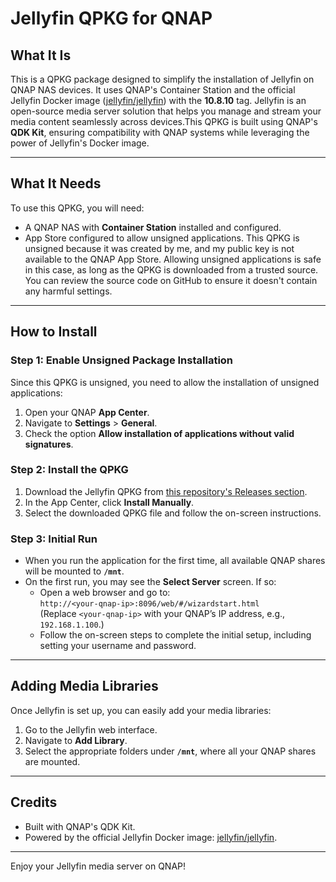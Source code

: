 # Jellyfin QPKG for QNAP

## What It Is

This is a QPKG package designed to simplify the installation of Jellyfin on QNAP NAS devices. It uses QNAP's Container Station and the official Jellyfin Docker image ([jellyfin/jellyfin](https://hub.docker.com/r/jellyfin/jellyfin)) with the **10.8.10** tag.  Jellyfin is an open-source media server solution that helps you manage and stream your media content seamlessly across devices.This QPKG is built using QNAP's **QDK Kit**, ensuring compatibility with QNAP systems while leveraging the power of Jellyfin's Docker image.

---
## What It Needs

To use this QPKG, you will need:

- A QNAP NAS with **Container Station** installed and configured.
- App Store configured to allow unsigned applications. This QPKG is unsigned because it was created by me, and my public key is not available to the QNAP App Store. Allowing unsigned applications is safe in this case, as long as the QPKG is downloaded from a trusted source. You can review the source code on GitHub to ensure it doesn't contain any harmful settings.

---

## How to Install

### Step 1: Enable Unsigned Package Installation

Since this QPKG is unsigned, you need to allow the installation of unsigned applications:

1. Open your QNAP **App Center**.
2. Navigate to **Settings** > **General**.
3. Check the option **Allow installation of applications without valid signatures**.

### Step 2: Install the QPKG

1. Download the Jellyfin QPKG from [this repository's Releases section](https://github.com/kajain99/Jellyfin-qpkg/releases).
2. In the App Center, click **Install Manually**.
3. Select the downloaded QPKG file and follow the on-screen instructions.

### Step 3: Initial Run

- When you run the application for the first time, all available QNAP shares will be mounted to **`/mnt`**.
- On the first run, you may see the **Select Server** screen. If so:
  - Open a web browser and go to:  
    `http://<your-qnap-ip>:8096/web/#/wizardstart.html`  
    (Replace `<your-qnap-ip>` with your QNAP’s IP address, e.g., `192.168.1.100`.)
  - Follow the on-screen steps to complete the initial setup, including setting your username and password.

---

## Adding Media Libraries

Once Jellyfin is set up, you can easily add your media libraries:

1. Go to the Jellyfin web interface.
2. Navigate to **Add Library**.
3. Select the appropriate folders under **`/mnt`**, where all your QNAP shares are mounted.

---

## Credits

- Built with QNAP's QDK Kit.
- Powered by the official Jellyfin Docker image: [jellyfin/jellyfin](https://hub.docker.com/r/jellyfin/jellyfin).

---

Enjoy your Jellyfin media server on QNAP!
